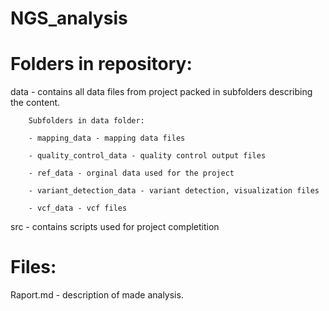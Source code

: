 # NGS_analysis


# Folders in repository:


data - contains all data files from project packed in subfolders describing the content.

        Subfolders in data folder:

        - mapping_data - mapping data files
        
        - quality_control_data - quality control output files
        
        - ref_data - orginal data used for the project
        
        - variant_detection_data - variant detection, visualization files 
        
        - vcf_data - vcf files

src - contains scripts used for project completition


# Files:


Raport.md - description of made analysis.
